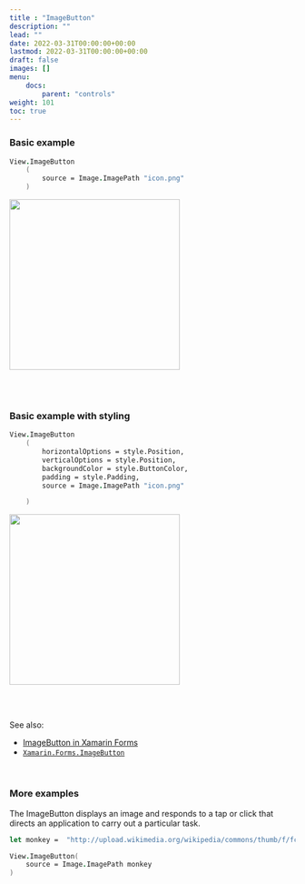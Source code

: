 ```yaml
---
title : "ImageButton"
description: ""
lead: ""
date: 2022-03-31T00:00:00+00:00
lastmod: 2022-03-31T00:00:00+00:00
draft: false
images: []
menu:
    docs:
        parent: "controls"
weight: 101
toc: true
---
```


### Basic example


```fs 
View.ImageButton
    (
        source = Image.ImagePath "icon.png"
    )
```

<img src="images/view/ImageButton-adr-basic.png" width="300">

<br /> <br /> 

### Basic example with styling

```fs 
View.ImageButton
    (
        horizontalOptions = style.Position,
        verticalOptions = style.Position,
        backgroundColor = style.ButtonColor,
        padding = style.Padding,
        source = Image.ImagePath "icon.png"

    )
```


<img src="images/view/ImageButton-adr-styled.png" width="300">

<br /> <br /> 

See also:

* [ImageButton in Xamarin Forms](https://docs.microsoft.com/en-us/xamarin/xamarin-forms/user-interface/ImageButton)
* [`Xamarin.Forms.ImageButton`](https://docs.microsoft.com/en-us/dotnet/api/Xamarin.Forms.ImageButton)

<br /> 

### More examples

The ImageButton displays an image and responds to a tap or click that directs an application to carry out a particular task.

```fs 
let monkey =  "http://upload.wikimedia.org/wikipedia/commons/thumb/f/fc/Papio_anubis_%28Serengeti%2C_2009%29.jpg/200px-Papio_anubis_%28Serengeti%2C_2009%29.jpg"

View.ImageButton(
    source = Image.ImagePath monkey
)
```
